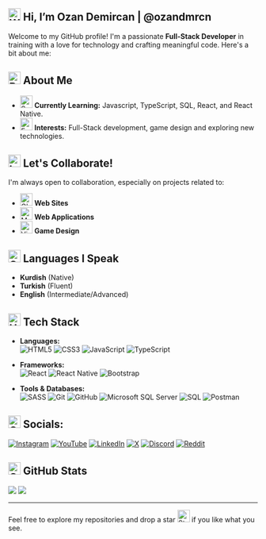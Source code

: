 ## <img src="https://raw.githubusercontent.com/Tarikul-Islam-Anik/Animated-Fluent-Emojis/master/Emojis/Hand%20gestures/Waving%20Hand.png" alt="Waving Hand" width="25" height="25" /> Hi, I’m Ozan Demircan | @ozandmrcn

Welcome to my GitHub profile! I'm a passionate **Full-Stack Developer** in training with a love for technology and crafting meaningful code. Here's a bit about me:  

## <img src="https://raw.githubusercontent.com/Tarikul-Islam-Anik/Animated-Fluent-Emojis/master/Emojis/Travel%20and%20places/Rocket.png" alt="Rocket" width="25" height="25" /> About Me   
- <img src="https://raw.githubusercontent.com/Tarikul-Islam-Anik/Animated-Fluent-Emojis/master/Emojis/Animals/Seedling.png" alt="Seedling" width="25" height="25" /> **Currently Learning:** Javascript, TypeScript, SQL, React, and React Native.  
- <img src="https://raw.githubusercontent.com/Tarikul-Islam-Anik/Animated-Fluent-Emojis/master/Emojis/Hand%20gestures/Eyes.png" alt="Eyes" width="25" height="25" /> **Interests:** Full-Stack development, game design and exploring new technologies.    

## <img src="https://raw.githubusercontent.com/Tarikul-Islam-Anik/Animated-Fluent-Emojis/master/Emojis/Smilies/Left%20Speech%20Bubble.png" alt="Left Speech Bubble" width="25" height="25" /> Let's Collaborate!  
I'm always open to collaboration, especially on projects related to:  
- <img src="https://raw.githubusercontent.com/Tarikul-Islam-Anik/Animated-Fluent-Emojis/master/Emojis/Travel%20and%20places/Globe%20with%20Meridians.png" alt="Globe with Meridians" width="25" height="25" /> **Web Sites**
- <img src="https://raw.githubusercontent.com/Tarikul-Islam-Anik/Animated-Fluent-Emojis/master/Emojis/Objects/Mobile%20Phone.png" alt="Mobile Phone" width="25" height="25" /> **Web Applications**
- <img src="https://raw.githubusercontent.com/Tarikul-Islam-Anik/Animated-Fluent-Emojis/master/Emojis/Activities/Video%20Game.png" alt="Video Game" width="25" height="25" /> **Game Design**

## <img src="https://raw.githubusercontent.com/Tarikul-Islam-Anik/Animated-Fluent-Emojis/master/Emojis/Travel%20and%20places/Globe%20Showing%20Americas.png" alt="Globe Showing Americas" width="25" height="25" /> Languages I Speak  
- **Kurdish** (Native)  
- **Turkish** (Fluent)  
- **English** (Intermediate/Advanced)

## <img src="https://raw.githubusercontent.com/Tarikul-Islam-Anik/Animated-Fluent-Emojis/master/Emojis/Objects/Hammer%20and%20Wrench.png" alt="Hammer and Wrench" width="25" height="25" /> Tech Stack

- **Languages:**  
  ![HTML5](https://img.shields.io/badge/html5-%23E34F26.svg?style=for-the-badge&logo=html5&logoColor=white)
  ![CSS3](https://img.shields.io/badge/css3-%231572B6.svg?style=for-the-badge&logo=css3&logoColor=white)
  ![JavaScript](https://img.shields.io/badge/javascript-%23323330.svg?style=for-the-badge&logo=javascript&logoColor=%23F7DF1E)
  ![TypeScript](https://img.shields.io/badge/typescript-%23007ACC.svg?style=for-the-badge&logo=typescript&logoColor=white)

- **Frameworks:**  
  ![React](https://img.shields.io/badge/react-%2361DAFB.svg?style=for-the-badge&logo=react&logoColor=white)
  ![React Native](https://img.shields.io/badge/react_native-%23000000.svg?style=for-the-badge&logo=react&logoColor=61DAFB)
  ![Bootstrap](https://img.shields.io/badge/bootstrap-%238511FA.svg?style=for-the-badge&logo=bootstrap&logoColor=white)

- **Tools & Databases:**  
  ![SASS](https://img.shields.io/badge/SASS-hotpink.svg?style=for-the-badge&logo=SASS&logoColor=white)
  ![Git](https://img.shields.io/badge/git-%23F05033.svg?style=for-the-badge&logo=git&logoColor=white)
  ![GitHub](https://img.shields.io/badge/github-%23121011.svg?style=for-the-badge&logo=github&logoColor=white)
 ![Microsoft SQL Server](https://img.shields.io/badge/Microsoft_SQL_Server-CC2927.svg?style=for-the-badge&logo=microsoftsqlserver&logoColor=white)
  ![SQL](https://img.shields.io/badge/SQL-00758F.svg?style=for-the-badge&logo=postgresql&logoColor=white)
  ![Postman](https://img.shields.io/badge/Postman-%23FF6C37.svg?style=for-the-badge&logo=postman&logoColor=white)

## <img src="https://raw.githubusercontent.com/Tarikul-Islam-Anik/Animated-Fluent-Emojis/master/Emojis/Travel%20and%20places/Globe%20with%20Meridians.png" alt="Globe with Meridians" width="25" height="25" /> Socials:
[![Instagram](https://img.shields.io/badge/Instagram-%23E4405F.svg?logo=Instagram&logoColor=white)](https://instagram.com/ozan_dmrcn) 
[![YouTube](https://img.shields.io/badge/YouTube-%23FF0000.svg?logo=YouTube&logoColor=white)](https://youtube.com/@mr.mercury4714) 
[![LinkedIn](https://img.shields.io/badge/LinkedIn-%230077B5.svg?logo=linkedin&logoColor=white)](https://linkedin.com/in/ozandemircan47) 
[![X](https://img.shields.io/badge/X-black.svg?logo=X&logoColor=white)](https://x.com/@ozandmrcn) 
[![Discord](https://img.shields.io/badge/Discord-%237289DA.svg?logo=discord&logoColor=white)](https://discord.gg/4QaCDpvRCD) 
[![Reddit](https://img.shields.io/badge/Reddit-%23FF4500.svg?logo=Reddit&logoColor=white)](https://reddit.com/user/Latter_Hunter9899)

## <img src="https://raw.githubusercontent.com/Tarikul-Islam-Anik/Animated-Fluent-Emojis/master/Emojis/Objects/Chart%20Increasing.png" alt="Chart Increasing" width="25" height="25" /> GitHub Stats

![](https://github-readme-stats.vercel.app/api?username=ozandmrcn&theme=dark&hide_border=false&include_all_commits=false&count_private=false)
![](https://github-readme-stats.vercel.app/api/top-langs/?username=ozandmrcn&theme=dark&hide_border=false&include_all_commits=false&count_private=false&layout=compact)

---

Feel free to explore my repositories and drop a star <img src="https://raw.githubusercontent.com/Tarikul-Islam-Anik/Animated-Fluent-Emojis/master/Emojis/Travel%20and%20places/Star.png" alt="Star" width="25" height="25" /> if you like what you see.
